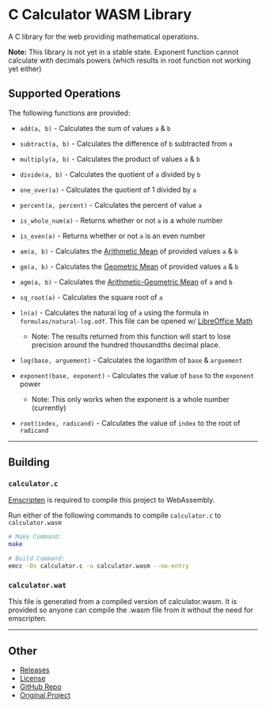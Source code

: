 # C Calculator WASM Library

A C library for the web providing mathematical operations.

**Note:** This library is not yet in a stable state. Exponent function cannot calculate with decimals powers (which results in root function not working yet either)

## Supported Operations

The following functions are provided:

- `add(a, b)` - Calculates the sum of values `a` & `b`
  
- `subtract(a, b)` - Calculates the difference of `b` subtracted from `a`
  
- `multiply(a, b)` - Calculates the product of values `a` & `b`
  
- `divide(a, b)` - Calculates the quotient of `a` divided by `b`
  
- `one_over(a)` - Calculates the quotient of 1 divided by `a`

- `percent(a, percent)` - Calculates the percent of value `a`
  
- `is_whole_num(a)` - Returns whether or not `a` is a whole number
  
- `is_even(a)` - Returns whether or not `a` is an even number
  
- `am(a, b)` - Calculates the [Arithmetic Mean](https://en.wikipedia.org/wiki/Arithmetic_mean) of provided values `a` & `b`
  
- `gm(a, b)` - Calculates the [Geometric Mean](https://en.wikipedia.org/wiki/Geometric_mean) of provided values `a` & `b`
  
- `agm(a, b)` - Calculates the [Arithmetic-Geometric Mean](https://en.wikipedia.org/wiki/Arithmetic%E2%80%93geometric_mean) of `a` and `b`
  
- `sq_root(a)` - Calculates the square root of `a`
  
- `ln(a)` - Calculates the natural log of `a` using the formula in `formulas/natural-log.odf`. This file can be opened w/ [LibreOffice Math](https://www.libreoffice.org/download/download-libreoffice/)
  - Note: The results returned from this function will start to lose precision around the hundred thousandths decimal place.
  
- `log(base, arguement)` - Calculates the logarithm of `base` & `arguement`
  
- `exponent(base, exponent)` - Calculates the value of `base` to the `exponent` power
  - Note: This only works when the exponent is a whole number (currently)
  
- `root(index, radicand)` - Calculates the value of `index` to the root of `radicand`

---

## Building

### `calculator.c`

[Emscripten](https://emscripten.org/) is required to compile this project to WebAssembly.

Run either of the following commands to compile `calculator.c` to `calculator.wasm`

```bash
# Make Command:
make

# Build Command:
emcc -Os calculator.c -o calculator.wasm --no-entry
```

### `calculator.wat`

This file is generated from a compiled version of calculator.wasm. It is provided so anyone can compile the .wasm file from it without the need for emscripten.

---

## Other

- [Releases](https://github.com/zdodson21/c-calculator-wasm-library/releases)
- [License](https://github.com/zdodson21/c-calculator-wasm-library/blob/main/LICENSE)
- [GitHub Repo](https://github.com/zdodson21/c-calculator-wasm-library)
- [Original Project](https://github.com/zdodson21/retro-desktop-portfolio)
